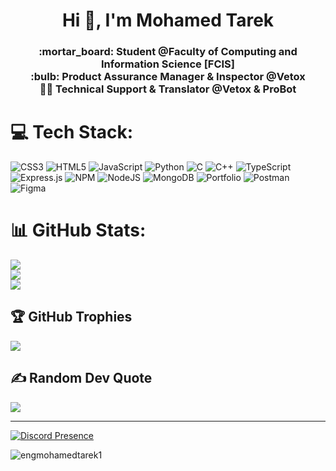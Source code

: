<h1 align="center">Hi 👋, I'm Mohamed Tarek</h1>
<h3 align="center">
  :mortar_board: Student @Faculty of Computing and Information Science [FCIS]
  <br>
:bulb: Product Assurance Manager & Inspector @Vetox
<br>
👨‍💻 Technical Support & Translator @Vetox & ProBot
<br></h3>


# 💻 Tech Stack:

![CSS3](https://img.shields.io/badge/css3-%231572B6.svg?style=for-the-badge&logo=css3&logoColor=white) ![HTML5](https://img.shields.io/badge/html5-%23E34F26.svg?style=for-the-badge&logo=html5&logoColor=white) ![JavaScript](https://img.shields.io/badge/javascript-%23323330.svg?style=for-the-badge&logo=javascript&logoColor=%23F7DF1E) ![Python](https://img.shields.io/badge/python-3670A0?style=for-the-badge&logo=python&logoColor=ffdd54) ![C](https://img.shields.io/badge/C-%231572B6.svg?style=for-the-badge&logo=c&logoColor=white) ![C++](https://img.shields.io/badge/C++-CA4245?style=for-the-badge&logo=cplusplus&logoColor=white) ![TypeScript](https://img.shields.io/badge/typescript-%23007ACC.svg?style=for-the-badge&logo=typescript&logoColor=white) ![Express.js](https://img.shields.io/badge/express.js-%23404d59.svg?style=for-the-badge&logo=express&logoColor=%2361DAFB) ![NPM](https://img.shields.io/badge/NPM-%23000000.svg?style=for-the-badge&logo=npm&logoColor=white) ![NodeJS](https://img.shields.io/badge/node.js-6DA55F?style=for-the-badge&logo=node.js&logoColor=white) ![MongoDB](https://img.shields.io/badge/MongoDB-%234ea94b.svg?style=for-the-badge&logo=mongodb&logoColor=white) ![Portfolio](https://img.shields.io/badge/Portfolio-%23000000.svg?style=for-the-badge&logo=firefox&logoColor=#FF7139) ![Postman](https://img.shields.io/badge/Postman-FF6C37?style=for-the-badge&logo=postman&logoColor=white) ![Figma](https://img.shields.io/badge/figma-%23F24E1E.svg?style=for-the-badge&logo=figma&logoColor=white) 

# 📊 GitHub Stats:
![](https://github-readme-stats.vercel.app/api?username=engmohamedtarek1&show_icons=true&theme=dark&text_color=ccc&hide_border=false&include_all_commits=true&count_private=true)<br/>
![](https://github-readme-streak-stats.herokuapp.com/?user=engmohamedtarek1&theme=dark&text_color=ccc&hide_border=false)<br/>
![](https://github-readme-stats.vercel.app/api/top-langs/?username=engmohamedtarek1&theme=dark&text_color=ccc&hide_border=false&include_all_commits=true&count_private=true&layout=compact)

## 🏆 GitHub Trophies

![](https://github-profile-trophy.vercel.app/?username=engmohamedtarek1&theme=juicyfresh&text_color=e7a917&title_color=e7a917&no-frame=false&no-bg=true&margin-w=8)

## ✍️ Random Dev Quote

![](https://quotes-github-readme.vercel.app/api?type=horizontal&theme=dark&text_color=ccc&)

---

[![Discord Presence](https://lanyard.cnrad.dev/api/728882410384785451?animated=true)](https://discord.com/users/728882410384785451)

<p align="left"> <img src="https://komarev.com/ghpvc/?username=engmohamedtarek1&label=Profile%20views&color=e7a917&style=for-the-badge" alt="engmohamedtarek1" /> </p>
